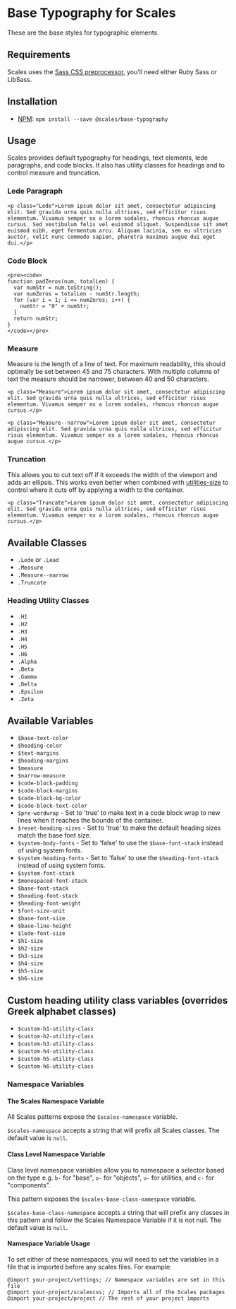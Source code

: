 # Base Typography for Scales

These are the base styles for typographic elements.

## Requirements

Scales uses the [Sass CSS preprocessor](http://sass-lang.com/), you'll need either Ruby Sass or LibSass.

## Installation

* [NPM](http://npmjs.com): `npm install --save @scales/base-typography`

## Usage

Scales provides default typography for headings, text elements, lede paragraphs, and code blocks. It also has utility classes for headings and to control measure and truncation.

### Lede Paragraph
```
<p class="Lede">Lorem ipsum dolor sit amet, consectetur adipiscing elit. Sed gravida urna quis nulla ultrices, sed efficitur risus elementum. Vivamus semper ex a lorem sodales, rhoncus rhoncus augue cursus. Sed vestibulum felis vel euismod aliquet. Suspendisse sit amet euismod nibh, eget fermentum arcu. Aliquam lacinia, sem eu ultricies auctor, velit nunc commodo sapien, pharetra maximus augue dui eget dui.</p>
```

### Code Block
```
<pre><code>
function padZeros(num, totalLen) {
  var numStr = num.toString();
  var numZeros = totalLen - numStr.length;
  for (var i = 1; i <= numZeros; i++) {
    numStr = "0" + numStr;
  }
  return numStr;
}
</code></pre>
```

### Measure
Measure is the length of a line of text. For maximum readability, this should optimally be set between 45 and 75 characters. With multiple columns of text the measure should be narrower, between 40 and 50 characters.

```
<p class="Measure">Lorem ipsum dolor sit amet, consectetur adipiscing elit. Sed gravida urna quis nulla ultrices, sed efficitur risus elementum. Vivamus semper ex a lorem sodales, rhoncus rhoncus augue cursus.</p>

<p class="Measure--narrow">Lorem ipsum dolor sit amet, consectetur adipiscing elit. Sed gravida urna quis nulla ultrices, sed efficitur risus elementum. Vivamus semper ex a lorem sodales, rhoncus rhoncus augue cursus.</p>
```

### Truncation
This allows you to cut text off if it exceeds the width of the viewport and adds an ellipsis. This works even better when combined with [utilities-size](https://github.com/ScalesCSS/scalescss/tree/master/packages/utilities-size) to control where it cuts off by applying a width to the container.

```
<p class="Truncate">Lorem ipsum dolor sit amet, consectetur adipiscing elit. Sed gravida urna quis nulla ultrices, sed efficitur risus elementum. Vivamus semper ex a lorem sodales, rhoncus rhoncus augue cursus.</p>
```

## Available Classes

* `.Lede` or `.Lead`
* `.Measure`
* `.Measure--narrow`
* `.Truncate`

### Heading Utility Classes

* `.H1`
* `.H2`
* `.H3`
* `.H4`
* `.H5`
* `.H6`
* `.Alpha`
* `.Beta`
* `.Gamma`
* `.Delta`
* `.Epsilon`
* `.Zeta`

## Available Variables

* `$base-text-color`
* `$heading-color`
* `$text-margins`
* `$heading-margins`
* `$measure`
* `$narrow-measure`
* `$code-block-padding`
* `$code-block-margins`
* `$code-block-bg-color`
* `$code-block-text-color`
* `$pre-wordwrap` - Set to 'true' to make text in a code block wrap to new lines when it reaches the bounds of the container.
* `$reset-heading-sizes` - Set to 'true' to make the default heading sizes match the base font size.
* `$system-body-fonts` - Set to 'false' to use the `$base-font-stack` instead of using system fonts.
* `$system-heading-fonts` - Set to 'false' to use the `$heading-font-stack` instead of using system fonts.
* `$system-font-stack`
* `$monospaced-font-stack`
* `$base-font-stack`
* `$heading-font-stack`
* `$heading-font-weight`
* `$font-size-unit`
* `$base-font-size`
* `$base-line-height`
* `$lede-font-size`
* `$h1-size`
* `$h2-size`
* `$h3-size`
* `$h4-size`
* `$h5-size`
* `$h6-size`

## Custom heading utility class variables (overrides Greek alphabet classes)
* `$custom-h1-utility-class`
* `$custom-h2-utility-class`
* `$custom-h3-utility-class`
* `$custom-h4-utility-class`
* `$custom-h5-utility-class`
* `$custom-h6-utility-class`

### Namespace Variables

#### The Scales Namespace Variable

All Scales patterns expose the `$scales-namespace` variable.

`$scales-namespace` accepts a string that will prefix all Scales classes. The default value is `null`.

#### Class Level Namespace Variable

Class level namespace variables allow you to namespace a selector based on the type e.g. `b-` for "base", `o-` for "objects", `u-` for utilities, and `c-` for "components".

This pattern exposes the `$scales-base-class-namespace` variable.

`$scales-base-class-namespace` accepts a string that will prefix any classes in this pattern and follow the Scales Namespace Variable if it is not null. The default value is `null`.

#### Namespace Variable Usage

To set either of these namespaces, you will need to set the variables in a file that is imported before any scales files. For example:

```
@import your-project/settings; // Namespace variables are set in this file
@import your-project/scalescss; // Imports all of the Scales packages
@import your-project/project // The rest of your project imports
```
